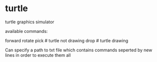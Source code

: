 # turtle
turtle graphics simulator

available commands:

forward <int distance>
rotate <int angle>
pick   # turtle not drawing
drop   # turtle drawing

Can specify a path to txt file which contains commands seperted by new lines in order to execute them all
